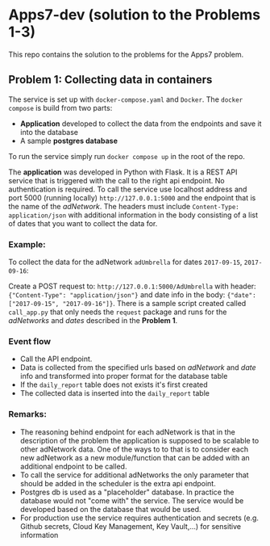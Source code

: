 # Apps7-dev (solution to the Problems 1-3)
This repo contains the solution to the problems for the Apps7 problem.

## Problem 1: Collecting data in containers
The service is set up with `docker-compose.yaml` and `Docker`.
The `docker compose` is build from two parts:
- __Application__ developed to collect the data from the endpoints and save it into the database
- A sample __postgres database__

To run the service simply run `docker compose up` in the root of the repo.

The __application__ was developed in Python with Flask. It is a REST API service that is triggered with the call to the right api endpoint. No authentication is required.
To call the service use localhost address and port 5000 (running locally) `http://127.0.0.1:5000` and the endpoint that is the name of the _adNetwork_.
The headers must include `Content-Type: application/json` with additional information in the body consisting of a list of dates that you want to collect the data for.

### Example:
To collect the data for the adNetwork `adUmbrella` for dates `2017-09-15`, `2017-09-16`:

Create a POST request to: `http://127.0.0.1:5000/AdUmbrella` with header: `{"Content-Type": "application/json"}` and date info in the body: `{"date": ["2017-09-15", "2017-09-16"]}`.
There is a sample script created called `call_app.py` that only needs the `request` package and runs for the _adNetworks_ and _dates_ described in the __Problem 1__.

### Event flow
- Call the API endpoint.
- Data is collected from the specified urls based on _adNetwork_ and _date_ info and transformed into proper format for the database table
- If the `daily_report` table does not exists it's first created
- The collected data is inserted into the `daily_report` table

### Remarks:
- The reasoning behind endpoint for each adNetwork is that in the description of the problem the application is supposed to be scalable to other adNetwork data. One of the ways to to that is to consider each new adNetwork as a new module/function that can be added with an additional endpoint to be called.
- To call the service for additional adNetworks the only parameter that should be added in the scheduler is the extra api endpoint.
- Postgres db is used as a "placeholder" database. In practice the database would not "come with" the service. The service would be developed based on the database that would be used.
- For production use the service requires authentication and secrets (e.g. Github secrets, Cloud Key Management, Key Vault,...) for sensitive information
